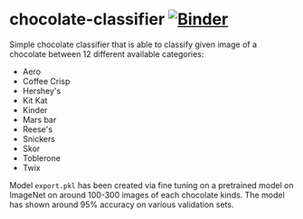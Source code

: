 # chocolate-classifier [![Binder](https://mybinder.org/badge_logo.svg)](https://mybinder.org/v2/gh/Hintful/chocolate-classifier/HEAD?urlpath=%2Fvoila%2Frender%2Fchocolate_classifier.ipynb)
Simple chocolate classifier that is able to classify given image of a chocolate between 12 different available categories:

* Aero
* Coffee Crisp
* Hershey's
* Kit Kat
* Kinder
* Mars bar
* Reese's
* Snickers
* Skor
* Toblerone
* Twix

Model `export.pkl` has been created via fine tuning on a pretrained model on ImageNet on around 100-300 images of each chocolate kinds.
The model has shown around 95% accuracy on various validation sets.
